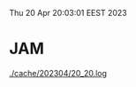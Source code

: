 Thu 20 Apr 20:03:01 EEST 2023
# JAM
<a href='./cache/202304/20_20.log'>./cache/202304/20_20.log</a>
